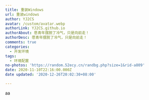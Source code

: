 ```yaml
---
title: 重装Windows
url: 重装windows
author: YJ2CS
avatar: /custom/avatar.webp
authorLink: YJ2CS.github.io
authorAbout: 愿青年摆脱了冷气，只是向前走！
authorDesc: 愿青年摆脱了冷气，只是向前走！
comments: true
categories:
  - 开发环境
tags:
  - 环境配置
no-photos: 'https://random.52ecy.cn/randbg.php?size=1&rid-a809'
date: 2020-11-10T22:16:00.000Z
date updated: '2020-12-26T20:02:30+08:00'

---
```


aa
